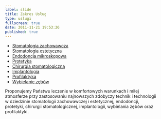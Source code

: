 ```yaml
---
label: slide
title: Zakres Usług
type: uslugi
fullscreen: true
date: 2011-11-21 19:53:26
published: true
---
```


* <a href="#stomatologia-zachowawcza-i-estetyczna" title="Przejdź do cennika" data-scroll>Stomatologia zachowawcza</a>
* <a href="#stomatologia-zachowawcza-i-estetyczna" title="Przejdź do cennika" data-scroll>Stomatologia estetyczna</a>
* <a href="#endodoncja" title="Przejdź do cennika" data-scroll>Endodoncja mikroskopowa</a>
* <a href="#protetyka" title="Przejdź do cennika" data-scroll>Protetyka</a>
* <a href="#chirurgia-stomatologiczna" title="Przejdź do cennika" data-scroll>Chirurgia stomatologiczna</a>
* <a href="#implantologia" title="Przejdź do cennika" data-scroll>Implantologia</a>
* <a href="#profilaktyka" title="Przejdź do cennika" data-scroll>Profilaktyka</a>
* <a href="#wybielanie" title="Przejdź do cennika" data-scroll>Wybielanie zębów</a>


Proponujemy Państwu leczenie w&nbsp;komfortowych warunkach i&nbsp;miłej atmosferze przy zastosowaniu najnowszych zdobyczy technik i&nbsp;technologii w&nbsp;dziedzinie stomatologii zachowawczej i&nbsp;estetycznej, endodoncji, protetyki, chirurgii stomatologicznej, implantologii, wybielania zębów oraz profilaktyki.

